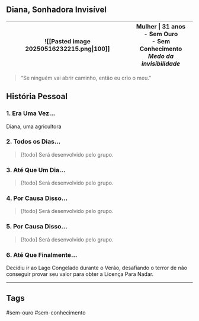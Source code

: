 ## Diana, Sonhadora Invisível
| ![[Pasted image 20250516232215.png\|100]] | Mulher \| 31 anos<br>- Sem Ouro<br>- Sem Conhecimento<br>*Medo da invisibilidade* |
| ----------------------------------------- | --------------------------------------------------------------------------------- |
> “Se ninguém vai abrir caminho, então eu crio o meu."
## História Pessoal
### 1. Era Uma Vez...
Diana, uma agricultora
### 2. Todos os Dias...
> [!todo]
> Será desenvolvido pelo grupo.
### 3. Até Que Um Dia...
> [!todo]
> Será desenvolvido pelo grupo.
### 4. Por Causa Disso...
> [!todo]
> Será desenvolvido pelo grupo.
### 5. Por Causa Disso...
> [!todo]
> Será desenvolvido pelo grupo.
### 6. Até Que Finalmente...
Decidiu ir ao Lago Congelado durante o Verão, desafiando o terror de não conseguir provar seu valor para obter a Licença Para Nadar.


---
## Tags
#sem-ouro #sem-conhecimento